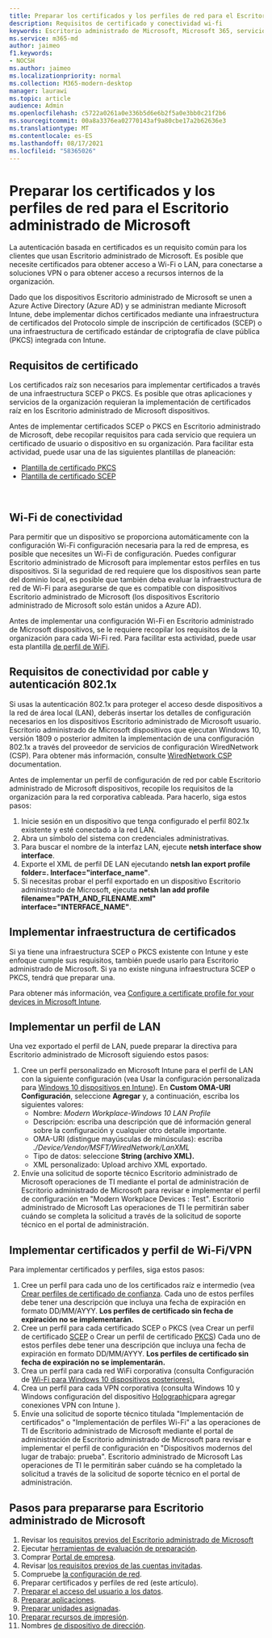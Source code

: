 ```yaml
---
title: Preparar los certificados y los perfiles de red para el Escritorio administrado de Microsoft
description: Requisitos de certificado y conectividad wi-fi
keywords: Escritorio administrado de Microsoft, Microsoft 365, servicio, documentación
ms.service: m365-md
author: jaimeo
f1.keywords:
- NOCSH
ms.author: jaimeo
ms.localizationpriority: normal
ms.collection: M365-modern-desktop
manager: laurawi
ms.topic: article
audience: Admin
ms.openlocfilehash: c5722a0261a0e336b5d6e6b2f5a0e3bb0c21f2b6
ms.sourcegitcommit: 00a8a3376ea02770143af9a80cbe17a2b62636e3
ms.translationtype: MT
ms.contentlocale: es-ES
ms.lasthandoff: 08/17/2021
ms.locfileid: "58365026"
---
```

# <a name="prepare-certificates-and-network-profiles-for-microsoft-managed-desktop"></a>Preparar los certificados y los perfiles de red para el Escritorio administrado de Microsoft  
 
La autenticación basada en certificados es un requisito común para los clientes que usan Escritorio administrado de Microsoft. Es posible que necesite certificados para obtener acceso a Wi-Fi o LAN, para conectarse a soluciones VPN o para obtener acceso a recursos internos de la organización.   
 
Dado que los dispositivos Escritorio administrado de Microsoft se unen a Azure Active Directory (Azure AD) y se administran mediante Microsoft Intune, debe implementar dichos certificados mediante una infraestructura de certificados del Protocolo simple de inscripción de certificados (SCEP) o una infraestructura de certificado estándar de criptografía de clave pública (PKCS) integrada con Intune.    
 
## <a name="certificate-requirements"></a>Requisitos de certificado 
 
Los certificados raíz son necesarios para implementar certificados a través de una infraestructura SCEP o PKCS. Es posible que otras aplicaciones y servicios de la organización requieran la implementación de certificados raíz en los Escritorio administrado de Microsoft dispositivos.    
 
Antes de implementar certificados SCEP o PKCS en Escritorio administrado de Microsoft, debe recopilar requisitos para cada servicio que requiera un certificado de usuario o dispositivo en su organización. Para facilitar esta actividad, puede usar una de las siguientes plantillas de planeación:  
 
- [Plantilla de certificado PKCS](https://github.com/MicrosoftDocs/microsoft-365-docs/raw/public/microsoft-365/managed-desktop/get-ready/downloads/PKCS-certificate-template.xlsx) 
- [Plantilla de certificado SCEP](https://github.com/MicrosoftDocs/microsoft-365-docs/raw/public/microsoft-365/managed-desktop/get-ready/downloads/SCEP-certificate-template.xlsx)

  
## <a name="wi-fi-connectivity-requirements"></a>Wi-Fi de conectividad

Para permitir que un dispositivo se proporciona automáticamente con la configuración Wi-Fi configuración necesaria para la red de empresa, es posible que necesites un Wi-Fi de configuración. Puedes configurar Escritorio administrado de Microsoft para implementar estos perfiles en tus dispositivos. Si la seguridad de red requiere que los dispositivos sean parte del dominio local, es posible que también deba evaluar la infraestructura de red de Wi-Fi para asegurarse de que es compatible con dispositivos Escritorio administrado de Microsoft (los dispositivos Escritorio administrado de Microsoft solo están unidos a Azure AD). 
 
Antes de implementar una configuración Wi-Fi en Escritorio administrado de Microsoft dispositivos, se le requiere recopilar los requisitos de la organización para cada Wi-Fi red. Para facilitar esta actividad, puede usar esta plantilla [de perfil de WiFi](https://github.com/MicrosoftDocs/microsoft-365-docs/raw/public/microsoft-365/managed-desktop/get-ready/downloads/WiFi-profile-template.xlsx).
 
 
## <a name="wired-connectivity-requirements-and-8021x-authentication"></a>Requisitos de conectividad por cable y autenticación 802.1x 
 
Si usas la autenticación 802.1x para proteger el acceso desde dispositivos a la red de área local (LAN), deberás insertar los detalles de configuración necesarios en los dispositivos Escritorio administrado de Microsoft usuario. Escritorio administrado de Microsoft dispositivos que ejecutan Windows 10, versión 1809 o posterior admiten la implementación de una configuración 802.1x a través del proveedor de servicios de configuración WiredNetwork (CSP). Para obtener más información, consulte [WiredNetwork CSP](/windows/client-management/mdm/wirednetwork-csp) documentation. 
 
Antes de implementar un perfil de configuración de red por cable Escritorio administrado de Microsoft dispositivos, recopile los requisitos de la organización para la red corporativa cableada. Para hacerlo, siga estos pasos: 
 
 
1. Inicie sesión en un dispositivo que tenga configurado el perfil 802.1x existente y esté conectado a la red LAN.  
2. Abra un símbolo del sistema con credenciales administrativas. 
3. Para buscar el nombre de la interfaz LAN, ejecute **netsh interface show interface**. 
4. Exporte el XML de perfil DE LAN ejecutando **netsh lan export profile folder=.  Interface="interface_name"**. 
5. Si necesitas probar el perfil exportado en un dispositivo Escritorio administrado de Microsoft, ejecuta **netsh lan add profile filename="PATH_AND_FILENAME.xml" interface="INTERFACE_NAME"**. 
 
 
## <a name="deploy-certificate-infrastructure"></a>Implementar infraestructura de certificados  
 
Si ya tiene una infraestructura SCEP o PKCS existente con Intune y este enfoque cumple sus requisitos, también puede usarlo para Escritorio administrado de Microsoft. Si ya no existe ninguna infraestructura SCEP o PKCS, tendrá que preparar una.  
 
Para obtener más información, vea [Configure a certificate profile for your devices in Microsoft Intune](/intune/certificates-configure). 
 
 
 
## <a name="deploy-a-lan-profile"></a>Implementar un perfil de LAN 
 
Una vez exportado el perfil de LAN, puede preparar la directiva para Escritorio administrado de Microsoft siguiendo estos pasos:   
 
1. Cree un perfil personalizado en Microsoft Intune para el perfil de LAN con la siguiente configuración (vea Usar la configuración personalizada para [Windows 10 dispositivos en Intune](/intune/custom-settings-windows-10)). En **Custom OMA-URI Configuración**, seleccione **Agregar** y, a continuación, escriba los siguientes valores: 
    - Nombre: *Modern Workplace-Windows 10 LAN Profile* 
    - Descripción: escriba una descripción que dé información general sobre la configuración y cualquier otro detalle importante. 
    - OMA-URI (distingue mayúsculas de minúsculas): escriba *./Device/Vendor/MSFT/WiredNetwork/LanXML*
    - Tipo de datos: seleccione **String (archivo XML).** 
    - XML personalizado: Upload archivo XML exportado.
2. Envíe una solicitud de soporte técnico Escritorio administrado de Microsoft operaciones de TI mediante el portal de administración de Escritorio administrado de Microsoft para revisar e implementar el perfil de configuración en "Modern Workplace Devices : Test". Escritorio administrado de Microsoft Las operaciones de TI le permitirán saber cuándo se completa la solicitud a través de la solicitud de soporte técnico en el portal de administración.
 
## <a name="deploy-certificates-and-wi-fivpn-profile"></a>Implementar certificados y perfil de Wi-Fi/VPN 
 
 
Para implementar certificados y perfiles, siga estos pasos:

1. Cree un perfil para cada uno de los certificados raíz e intermedio (vea [Crear perfiles de certificado de confianza](/intune/protect/certificates-configure#step-3-create-trusted-certificate-profiles). Cada uno de estos perfiles debe tener una descripción que incluya una fecha de expiración en formato DD/MM/AYYY. **Los perfiles de certificado sin fecha de expiración no se implementarán.**
2. Cree un perfil para cada certificado SCEP o PKCS (vea Crear un perfil de certificado [SCEP](/intune/protect/certificates-scep-configure#create-a-scep-certificate-profile) o Crear un perfil de certificado [PKCS](/intune/protect/certficates-pfx-configure#create-a-pkcs-certificate-profile)) Cada uno de estos perfiles debe tener una descripción que incluya una fecha de expiración en formato DD/MM/AYYY. **Los perfiles de certificado sin fecha de expiración no se implementarán.**
3. Crea un perfil para cada red WiFi corporativa (consulta Configuración de [Wi-Fi para Windows 10 dispositivos posteriores).](/intune/wi-fi-settings-windows)
4. Crea un perfil para cada VPN corporativa (consulta Windows 10 y Windows configuración del dispositivo [Holographic](/intune/vpn-settings-windows-10)para agregar conexiones VPN con Intune ).
5. Envíe una solicitud de soporte técnico titulada "Implementación de certificados" o "Implementación de perfiles Wi-Fi" a las operaciones de TI de Escritorio administrado de Microsoft mediante el portal de administración de Escritorio administrado de Microsoft para revisar e implementar el perfil de configuración en "Dispositivos modernos del lugar de trabajo: prueba". Escritorio administrado de Microsoft Las operaciones de TI le permitirán saber cuándo se ha completado la solicitud a través de la solicitud de soporte técnico en el portal de administración. 
 
## <a name="steps-to-get-ready-for-microsoft-managed-desktop"></a>Pasos para prepararse para Escritorio administrado de Microsoft

1. Revisar los [requisitos previos del Escritorio administrado de Microsoft](prerequisites.md)
2. Ejecutar [herramientas de evaluación de preparación](readiness-assessment-tool.md).
1. Comprar [Portal de empresa](../get-started/company-portal.md).
1. Revisar [los requisitos previos de las cuentas invitadas](guest-accounts.md).
1. Compruebe [la configuración de red](network.md).
1. Preparar certificados y perfiles de red (este artículo).
1. [Preparar el acceso del usuario a los datos](authentication.md).
1. [Preparar aplicaciones](apps.md).
1. [Preparar unidades asignadas](mapped-drives.md).
1. [Preparar recursos de impresión](printing.md).
1. Nombres [de dispositivo de dirección](address-device-names.md).
